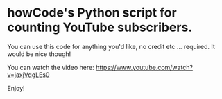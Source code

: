 howCode's Python script for counting YouTube subscribers.
========================================================

You can use this code for anything you'd like, no credit etc ... required. It would be nice though!

You can watch the video here: https://www.youtube.com/watch?v=jaxjVqgLEs0

Enjoy!
